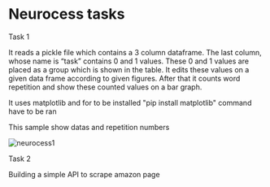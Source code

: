 # Neurocess tasks

Task 1

It reads a pickle file which contains a 3 column dataframe. The last column, whose name is “task” contains 0 and 1 values. These 0 and 1 values are placed as a group which is shown in the table. It edits these values on a given data frame according to given figures. After that it counts word repetition and show these counted values on a bar graph.

It uses matplotlib and for to be installed "pip install matplotlib" command have to be ran

This sample show datas and repetition numbers

![neurocess1](https://user-images.githubusercontent.com/52248684/180658739-c4c4bd56-3d11-4a03-8018-911c62993764.png)

Task 2

Building a simple API to scrape amazon page
